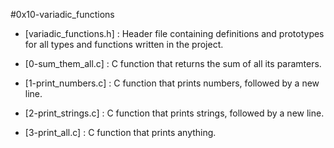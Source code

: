 #0x10-variadic_functions
* [variadic_functions.h] : Header file containing definitions and
  prototypes for all types and functions written in the project.

 * [0-sum_them_all.c] : C function that returns the sum of
  all its paramters.
 
 * [1-print_numbers.c] : C function that prints numbers,
  followed by a new line.
 
 * [2-print_strings.c] : C function that prints strings,
  followed by a new line.

 * [3-print_all.c] : C function that prints anything.
